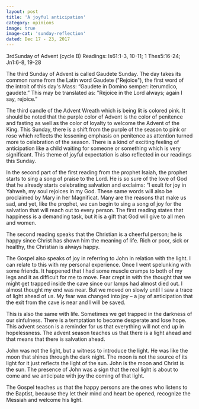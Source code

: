 ```yaml
---
layout: post
title: 'A joyful anticipation'
category: opinions
image: true
image-cat: 'sunday-reflection'
dated: Dec 17 - 23, 2017
---
```


3rdSunday of Advent (cycle B)
Readings:	Is61:1-3, 10-11; 1 Thes5:16-24; Jn1:6-8, 19-28

The third Sunday of Advent is called Gaudete Sunday.  The day takes its common name from the Latin word Gaudete ("Rejoice"), the first word of the introit of this day's Mass:  “Gaudete in Domino semper: iterumdico, gaudete.”  This may be translated as: "Rejoice in the Lord always; again I say, rejoice.”

The third candle of the Advent Wreath which is being lit is colored pink.  It should be noted that the purple color of Advent is the color of penitence and fasting as well as the color of loyalty to welcome the Advent of the King.  This Sunday, there is a shift from the purple of the season to pink or rose which reflects the lessening emphasis on penitence as attention turned more to celebration of the season.  There is a kind of exciting feeling of anticipation like a child waiting for someone or something which is very significant.  This theme of joyful expectation is also reflected in our readings this Sunday.

In the second part of the first reading from the prophet Isaiah, the prophet starts to sing a song of praise to the Lord.  He is so sure of the love of God that he already starts celebrating salvation and exclaims: “I exult for joy in Yahweh, my soul rejoices in my God.  These same words will also be proclaimed by Mary in her Magnificat. Many are the reasons that make us sad, and yet, like the prophet, we can begin to sing a song of joy for the salvation that will reach out to every person.  The first reading states that happiness is a demanding task, but it is a gift that God will give to all men and women. 

The second reading speaks that the Christian is a cheerful person; he is happy since Christ has shown him the meaning of life.  Rich or poor, sick or healthy, the Christian is always happy.

The Gospel also speaks of joy in referring to John in relation with the light.  I can relate to this with my personal experience.  Once I went spelunking with some friends.  It happened that I had some muscle cramps to both of my legs and it as difficult for me to move.  Fear crept in with the thought that we might get trapped inside the cave since our lamps had almost died out.  I almost thought my end was near.  But we moved on slowly until I saw a trace of light ahead of us.  My fear was changed into joy – a joy of anticipation that the exit from the cave is near and I will be saved.

This is also the same with life.  Sometimes we get trapped in the darkness of our sinfulness.  There is a temptation to become desperate and lose hope.  This advent season is a reminder for us that everything will not end up in hopelessness.  The advent season teaches us that there is a light ahead and that means that there is salvation ahead.

John was not the light, but a witness to introduce the light.  He was like the moon that shines through the dark night.  The moon is not the source of its light for it just reflects the light of the sun.  John is the moon and Christ is the sun.  The presence of John was a sign that the real light is about to come and we anticipate with joy the coming of that light.

The Gospel teaches us that the happy persons are the ones who listens to the Baptist, because they let their mind and heart be opened, recognize the Messiah and welcome his light.